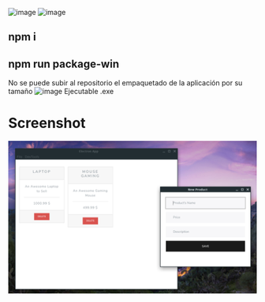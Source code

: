 ![image](https://user-images.githubusercontent.com/88942550/203133895-297b5e28-57f0-43c0-8453-e987d1bd4ee7.png)
![image](https://user-images.githubusercontent.com/88942550/203133916-378ba8ca-5e37-48ad-91c7-a3ed5ff8755c.png)



## npm i
## npm run package-win
No se puede subir al repositorio el empaquetado de la aplicación por su tamaño
![image](https://user-images.githubusercontent.com/88942550/203132540-9b4bbc05-c468-4e4d-8ef5-b2c452b671ad.png)
Ejecutable .exe

# Screenshot
![](docs/screenshot.png)
